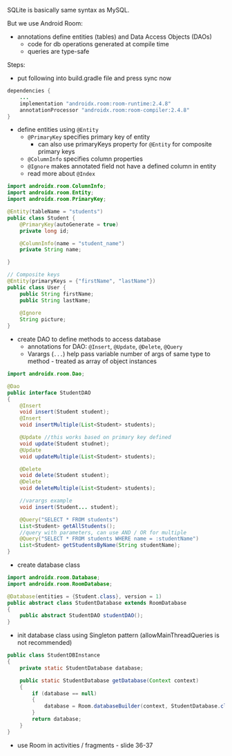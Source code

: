 SQLite is basically same syntax as MySQL.

But we use Android Room:
- annotations define entities (tables) and Data Access Objects (DAOs)
	- code for db operations generated at compile time
	- queries are type-safe

Steps:
- put following into build.gradle file and press sync now
```java
dependencies {
	...
	implementation "androidx.room:room-runtime:2.4.8"
	annotationProcessor "androidx.room:room-compiler:2.4.8"
}
```
- define entities using `@Entity`
	- `@PrimaryKey` specifies primary key of entity
		- can also use primaryKeys property for `@Entity` for composite primary keys
	- `@ColumnInfo` specifies column properties
	- `@Ignore` makes annotated field not have a defined column in entity
	- read more about `@Index`
```Java
import androidx.room.ColumnInfo;
import androidx.room.Entity;
import androidx.room.PrimaryKey;

@Entity(tableName = "students")
public class Student {
	@PrimaryKey(autoGenerate = true)
	private long id;

	@ColumnInfo(name = "student_name")
	private String name;

}

// Composite keys
@Entity(primaryKeys = {"firstName", "lastName"})
public class User {
	public String firstName;
	public String lastName;
	
	@Ignore
	String picture;
}
```
- create DAO to define methods to access database
	- annotations for DAO: `@Insert`, `@Update`, `@Delete`, `@Query`
	- Varargs (`...`) help pass variable number of args of same type to method - treated as array of object instances
```Java
import androidx.room.Dao;

@Dao
public interface StudentDAO
{
	@Insert
	void insert(Student student);
	@Insert
	void insertMultiple(List<Student> students);

	@Update //this works based on primary key defined
	void update(Student studnet);
	@Update
	void updateMultiple(List<Student> students);

	@Delete
	void delete(Student student);
	@Delete
	void deleteMultiple(List<Student> students);

	//varargs example
	void insert(Student... student);

	@Query("SELECT * FROM students")
	List<Student> getAllStudents();
	//query with parameters, can use AND / OR for multiple
	@Query("SELECT * FROM students WHERE name = :studentName")
	List<Student> getStudentsByName(String studentName);
}
```
- create database class
```Java
import androidx.room.Database;
import androidx.room.RoomDatabase;

@Database(entities = {Student.class}, version = 1)
public abstract class StudentDatabase extends RoomDatabase
{
	public abstract StudentDAO studentDAO();
}

```
- init database class using Singleton pattern (allowMainThreadQueries is not recommended)
```Java
public class StudentDBInstance
{
	private static StudentDatabase database;

	public static StudentDatabase getDatabase(Context context)
	{
		if (database == null)
		{
			database = Room.databaseBuilder(context, StudentDatabase.class, "app_database").allowMainThreadQueries().build();
		}
		return database;
	}
}
```
- use Room in activities / fragments - slide 36-37
